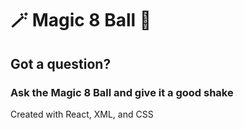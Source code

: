 # 🪄 Magic 8 Ball 🎱

## Got a question? 
### Ask the Magic 8 Ball and give it a good shake

Created with React, XML, and CSS
